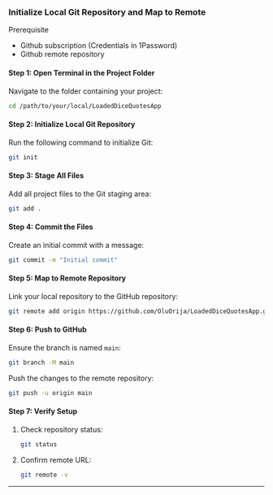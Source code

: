 ### **Initialize Local Git Repository and Map to Remote**
Prerequisite
- Github subscription (Credentials in 1Password)
- Github remote repository

#### **Step 1: Open Terminal in the Project Folder**
Navigate to the folder containing your project:
```bash
cd /path/to/your/local/LoadedDiceQuotesApp
```

#### **Step 2: Initialize Local Git Repository**
Run the following command to initialize Git:
```bash
git init
```

#### **Step 3: Stage All Files**
Add all project files to the Git staging area:
```bash
git add .
```

#### **Step 4: Commit the Files**
Create an initial commit with a message:
```bash
git commit -m "Initial commit"
```

#### **Step 5: Map to Remote Repository**
Link your local repository to the GitHub repository:
```bash
git remote add origin https://github.com/OluOrija/LoadedDiceQuotesApp.git
```

#### **Step 6: Push to GitHub**
Ensure the branch is named `main`:
```bash
git branch -M main
```
Push the changes to the remote repository:
```bash
git push -u origin main
```

#### **Step 7: Verify Setup**
1. Check repository status:
   ```bash
   git status
   ```
2. Confirm remote URL:
   ```bash
   git remote -v
   ```

---